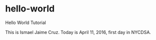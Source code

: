 # hello-world
Hello World Tutorial

This is Ismael Jaime Cruz. Today is April 11, 2016, first day in NYCDSA.
